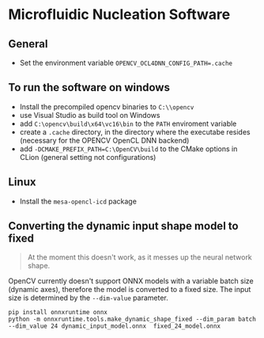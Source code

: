 # Microfluidic Nucleation Software

## General
- Set the environment variable `OPENCV_OCL4DNN_CONFIG_PATH=.cache`

## To run the software on windows
- Install the precompiled opencv binaries to `C:\\opencv`
- use Visual Studio as build tool on Windows
- add `C:\opencv\build\x64\vc16\bin` to the `PATH` enviroment variable
- create a `.cache` directory, in the directory where the executabe resides (necessary for the OPENCV OpenCL DNN backend)
- add `-DCMAKE_PREFIX_PATH=C:\OpenCV\build` to the CMake options in CLion (general setting not configurations)

## Linux
- Install the `mesa-opencl-icd` package

## Converting the dynamic input shape model to fixed 
> At the moment this doesn't work, as it messes up the neural network shape.

OpenCV currently doesn't support ONNX models with a variable batch size (dynamic axes), therefore the model is converted to a fixed size.
The input size is determined by the `--dim-value` parameter.
```
pip install onnxruntime onnx
python -m onnxruntime.tools.make_dynamic_shape_fixed --dim_param batch --dim_value 24 dynamic_input_model.onnx  fixed_24_model.onnx
```